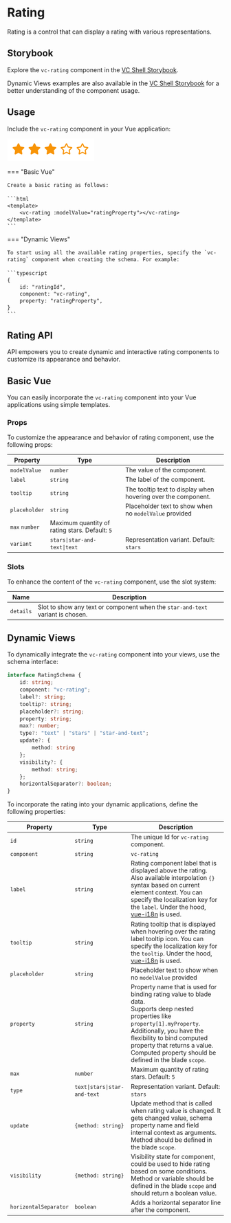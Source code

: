 # Rating

Rating is a control that can display a rating with various representations.

## Storybook

Explore the `vc-rating` component in the [VC Shell Storybook](https://vc-shell-storybook.govirto.com/?path=/docs/molecules-vcrating--docs).

Dynamic Views examples are also available in the [VC Shell Storybook](https://vc-shell-storybook.govirto.com/?path=/docs/dynamicviews-molecules-vcrating--docs) for a better understanding of the component usage.

## Usage

Include the `vc-rating` component in your Vue application:

![vc-rating](../../../media/vc-rating.png)

=== "Basic Vue"

    Create a basic rating as follows:

    ```html
    <template>
        <vc-rating :modelValue="ratingProperty"></vc-rating>
    </template>
    ```

=== "Dynamic Views"

    To start using all the available rating properties, specify the `vc-rating` component when creating the schema. For example:

    ```typescript
    {
        id: "ratingId",
        component: "vc-rating",
        property: "ratingProperty",
    }
    ```

## Rating API

API empowers you to create dynamic and interactive rating components to customize its appearance and behavior.

## Basic Vue

You can easily incorporate the `vc-rating` component into your Vue applications using simple templates.

### Props

To customize the appearance and behavior of rating component, use the following props:

| Property      | Type                                      | Description                                           |
| --------------|------------------------------------------ |  ---------------------------------------------------- |
| `modelValue`  |`number`                                   | The value of the component.                           |
| `label`       |`string`                                   | The label of the component.                           |
| `tooltip`     |`string`                                   | The tooltip text to display when hovering over the component. |
| `placeholder` |`string`                                   | Placeholder text to show when no `modelValue` provided |
| `max` `number` | Maximum quantity of rating stars. Default: `5` |
| `variant`     |`stars\|star-and-text\|text` | Representation variant. Default: `stars` |

### Slots

To enhance the content of the `vc-rating` component, use the slot system:

| Name      | Description                                      |
| --------- | -------------------------------------------------|
| `details` | Slot to show any text or component when the `star-and-text` variant is chosen.                      |

## Dynamic Views

To dynamically integrate the `vc-rating` component into your views, use the schema interface:

```typescript
interface RatingSchema {
    id: string;
    component: "vc-rating";
    label?: string;
    tooltip?: string;
    placeholder?: string;
    property: string;
    max?: number;
    type?: "text" | "stars" | "star-and-text";
    update?: {
        method: string
    };
    visibility?: {
        method: string;
    };
    horizontalSeparator?: boolean;
}
```

To incorporate the rating into your dynamic applications, define the following properties:

| Property          |  Type        | Description                                                                                                                                               |
| ----------------  |------------- |  -------------------------------------------------------------------------------------------------------------------------------------------------------- |
| `id`              | `string`     | The unique Id for `vc-rating` component.                                                                                                                |
| `component`       | `string`     | `vc-rating`                                                                                                                                             |
| `label`           | `string`     | Rating component label that is displayed above the rating. Also available interpolation `{}` syntax based on current element context. You can specify the localization key for the `label`. Under the hood, [vue-i18n](https://kazupon.github.io/vue-i18n/) is used.                      |
| `tooltip`         | `string`     | Rating tooltip that is displayed when hovering over the rating label tooltip icon. You can specify the localization key for the `tooltip`. Under the hood, [vue-i18n](https://kazupon.github.io/vue-i18n/) is used.                                                                   |
| `placeholder`     | `string`     | Placeholder text to show when no `modelValue` provided |
| `property`        | `string`     | Property name that is used for binding rating value to blade data. <br> Supports deep nested properties like `property[1].myProperty`. <br> Additionally, you have the flexibility to bind computed property that returns a value. Computed property should be defined in the blade `scope`.                                                               |
| `max`             | `number`     | Maximum quantity of rating stars. Default: `5` |
| `type`            | `text\|stars\|star-and-text` | Representation variant. Default: `stars` |
| `update`          | `{method: string}` | Update method that is called when rating value is changed. It gets changed value, schema property name and field internal context as arguments. Method should be defined in the blade `scope`. |
| `visibility`      | `{method: string}` | Visibility state for component, could be used to hide rating based on some conditions. Method or variable should be defined in the blade `scope` and should return a boolean value. |
| `horizontalSeparator` | `boolean`      | Adds a horizontal separator line after the component. |
